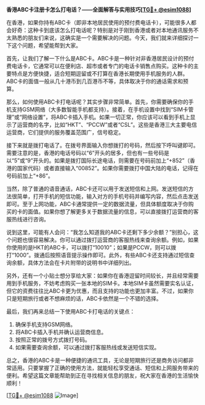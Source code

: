 **香港ABC卡注册卡怎么打电话？——全面解答与实用技巧[[TG💪+ @esim1088](https://t.me/s/esim1088)]**

在香港，如果你持有ABC卡（即非本地居民使用的预付费电话卡），可能很多人都会好奇：这种卡到底该怎么打电话呢？特别是对于刚到香港或者对本地通讯服务不太熟悉的朋友们来说，这确实是一个需要解决的问题。今天，我们就来详细探讨一下这个问题，希望能帮到大家。

首先，让我们了解一下什么是ABC卡。ABC卡是一种针对非香港居民设计的预付费电话卡，它通常可以在便利店、超市或者专门的电话卡销售点购买。这种卡的主要特点是方便快捷，适合短期逗留或不打算在香港长期使用手机服务的人群。ABC卡的面值一般从几十港币到几百港币不等，具体取决于你的通话需求和预算。

那么，如何使用ABC卡打电话呢？其实步骤非常简单。首先，你需要确保你的手机支持GSM网络（大多数智能手机都支持）。接着，在手机设置中找到“SIM卡管理”或“网络设置”，将ABC卡插入手机。如果一切正常，你应该可以看到手机上显示了运营商的名字，比如“HKT”、“PCCW”或者“CSL”。这些是香港三大主要电信运营商，它们提供的服务覆盖范围广，信号稳定。

接下来就是拨打电话了。在拨号界面输入你想拨打的号码，然后按下呼叫键即可。需要注意的是，香港的电话号码以“6”开头的居多，但也有一些号码是以“5”或“9”开头的。如果是拨打国际长途电话，则需要在号码前加上“+852”（香港的国家代码）或者直接输入“00852”。如果你需要拨打中国大陆的电话，记得在号码前加上“+86”。

当然，除了普通的语音通话，ABC卡还可以用于发送短信和上网。发送短信的方法很简单，打开手机的短信功能，输入对方的手机号码并编写内容，然后点击发送即可。至于上网功能，ABC卡通常提供一定的数据流量，但具体额度取决于你购买的卡的面值。如果你想了解更多关于数据流量的信息，可以直接拨打运营商的客服热线进行咨询。

说到这里，可能有人会问：“我怎么知道我的ABC卡还剩下多少余额？”别担心，这个问题也很容易解决。你可以通过拨打运营商的客服热线来查询余额。例如，如果你使用的是HKT的ABC卡，可以拨打“10010”；如果是PCCW，则可以拨打“1000”。拨通后按照语音提示操作即可。此外，有些ABC卡还支持通过短信查询余额，具体方法会在卡片附带的说明书中详细列出。

另外，还有一个小贴士想分享给大家：如果你在香港逗留时间较长，并且经常需要用到手机服务，不妨考虑购买一张本地的SIM卡。本地SIM卡虽然需要实名认证，但它的资费往往比ABC卡更为优惠，而且支持的功能也更加丰富。不过，如果你只是短期旅行或者不想麻烦的话，ABC卡依然是一个不错的选择。

最后，我们再来总结一下使用ABC卡打电话的关键点：
1. 确保手机支持GSM网络。
2. 将ABC卡插入手机并确认运营商信息。
3. 按照正常的拨号方式拨打号码。
4. 如果需要查询余额，可以通过拨打客服热线或发送短信实现。

总之，香港的ABC卡是一种便捷的通讯工具，无论是短期旅行还是商务访问都非常适用。只要掌握了正确的使用方法，就能轻松享受通话、短信和上网服务带来的便利。希望这篇文章能帮助到正在寻找相关信息的朋友，祝大家在香港的生活愉快顺利！

[[TG💪+ @esim1088](https://t.me/s/esim1088) ![Image](https://i.postimg.cc/4NQfJmqS/Snipaste-2025-05-13-00-14-12.png)]